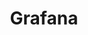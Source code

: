 ---
draft: false
title: Grafana
content:
  id: grafana
  name: Grafana
  logo: /images/hosting-and-infrastructure/monitoring/grafana/logo.png
  website: https://grafana.com/
  iframe_website: /website-iframe/hosting-and-infrastructure/monitoring/grafana
  dashboardImage: /images/hosting-and-infrastructure/monitoring/grafana/screenshot-1.jpg
  short_description: Grafana is a multi-platform, open-source analytics and interactive visualization web application.
  description: Grafana is an open and composable observability and data visualization platform that allows you to visualize metrics, logs and traces from multiple sources like Prometheus, Loki, Elasticsearch, InfluxDB, Postgres, etc. It provides charts, graphs and alerts for the web when connected to supported data sources.
  features:
    - title: Unify your data, not your database
      description: With Grafana, you don't have to ingest data to a backend store or vendor database. It unifies your data wherever it lives. You can take any of your data – from your Kubernetes cluster, Raspberry Pi, different cloud services, or even Google Sheets – and visualize it as you want, all from a single dashboard.
    - title: Data everyone can see
      description: "Grafana 'democratizes' data: it's accessible to everyone in your organization. It thus helps to facilitate a culture where data can easily be used and accessed by the people that need it, helping to break down data silos and empower teams."
    - title: Dashboards that anyone can use
      description: Grafana dashboards not only provide insights into data collected from numerous sources; you can share the dashboards you create with other team members and explore the data together. With Grafana, anyone can create and share dynamic dashboards, which fosters collaboration and transparency.
    - title: Flexibility and versatility
      description: Grafana enables you to translate and transform any of your data into flexible and versatile dashboards. You can build dashboards specifically for you and your team. With advanced querying and transformation capabilities, you can customize your panels to create helpful visualizations.
  screenshots:
    - /images/hosting-and-infrastructure/monitoring/grafana/screenshot-1.jpg
    - /images/hosting-and-infrastructure/monitoring/grafana/screenshot-2.jpg
---